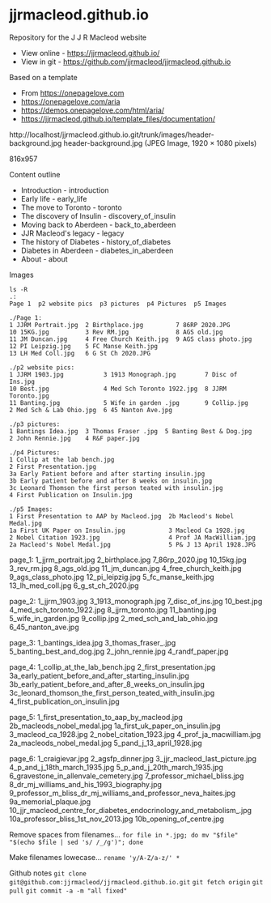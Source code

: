 # jjrmacleod.github.io
Repository for the J J R Macleod website

* View online - https://jjrmacleod.github.io/
* View in git - https://github.com/jjrmacleod/jjrmacleod.github.io

Based on a template 
* From https://onepagelove.com
* https://onepagelove.com/aria
* https://demos.onepagelove.com/html/aria/
* https://jjrmacleod.github.io/template_files/documentation/



http://localhost/jjrmacleod.github.io.git/trunk/images/header-background.jpg
header-background.jpg (JPEG Image, 1920 × 1080 pixels)

816x957


Content outline
* Introduction - introduction
* Early life - early_life
* The move to Toronto - toronto
* The discovery of Insulin - discovery_of_insulin
* Moving back to Aberdeen - back_to_aberdeen
* JJR Macleod's legacy - legacy
* The history of Diabetes - history_of_diabetes
* Diabetes in Aberdeen - diabetes_in_aberdeen
* About  - about


Images
```
ls -R
.:
Page 1  p2 website pics  p3 pictures  p4 Pictures  p5 Images

./Page 1:
1 JJRM Portrait.jpg  2 Birthplace.jpg         7 86RP 2020.JPG
10 15KG.jpg          3 Rev RM.jpg             8 AGS old.jpg
11 JM Duncan.jpg     4 Free Church Keith.jpg  9 AGS class photo.jpg
12 PI Leipzig.jpg    5 FC Manse Keith.jpg
13 LH Med Coll.jpg   6 G St Ch 2020.JPG

./p2 website pics:
1 JJRM 1903.jpg           3 1913 Monograph.jpg        7 Disc of Ins.jpg
10 Best.jpg               4 Med Sch Toronto 1922.jpg  8 JJRM Toronto.jpg
11 Banting.jpg            5 Wife in garden .jpg       9 Collip.jpg
2 Med Sch & Lab Ohio.jpg  6 45 Nanton Ave.jpg

./p3 pictures:
1 Bantings Idea.jpg  3 Thomas Fraser .jpg  5 Banting Best & Dog.jpg
2 John Rennie.jpg    4 R&F paper.jpg

./p4 Pictures:
1 Collip at the lab bench.jpg
2 First Presentation.jpg
3a Early Patient before and after starting insulin.jpg
3b Early patient before and after 8 weeks on insulin.jpg
3c Leonard Thomson the first person teated with insulin.jpg
4 First Publication on Insulin.jpg

./p5 Images:
1 First Presentation to AAP by Macleod.jpg  2b Macleod's Nobel Medal.jpg
1a First UK Paper on Insulin.jpg            3 Macleod Ca 1928.jpg
2 Nobel Citation 1923.jpg                   4 Prof JA MacWilliam.jpg
2a Macleod's Nobel Medal.jpg                5 P& J 13 April 1928.JPG

```

page_1:
1_jjrm_portrait.jpg
2_birthplace.jpg
7_86rp_2020.jpg
10_15kg.jpg
3_rev_rm.jpg
8_ags_old.jpg
11_jm_duncan.jpg
4_free_church_keith.jpg
9_ags_class_photo.jpg
12_pi_leipzig.jpg
5_fc_manse_keith.jpg
13_lh_med_coll.jpg
6_g_st_ch_2020.jpg

page_2:
1_jjrm_1903.jpg
3_1913_monograph.jpg
7_disc_of_ins.jpg
10_best.jpg
4_med_sch_toronto_1922.jpg
8_jjrm_toronto.jpg
11_banting.jpg
5_wife_in_garden.jpg
9_collip.jpg
2_med_sch_and_lab_ohio.jpg
6_45_nanton_ave.jpg

page_3:
1_bantings_idea.jpg
3_thomas_fraser_.jpg
5_banting_best_and_dog.jpg
2_john_rennie.jpg
4_randf_paper.jpg

page_4:
1_collip_at_the_lab_bench.jpg
2_first_presentation.jpg
3a_early_patient_before_and_after_starting_insulin.jpg
3b_early_patient_before_and_after_8_weeks_on_insulin.jpg
3c_leonard_thomson_the_first_person_teated_with_insulin.jpg
4_first_publication_on_insulin.jpg

page_5:
1_first_presentation_to_aap_by_macleod.jpg
2b_macleods_nobel_medal.jpg
1a_first_uk_paper_on_insulin.jpg
3_macleod_ca_1928.jpg
2_nobel_citation_1923.jpg
4_prof_ja_macwilliam.jpg
2a_macleods_nobel_medal.jpg
5_pand_j_13_april_1928.jpg

page_6:
1_craigievar.jpg
2_agsfp_dinner.jpg
3_jjr_macleod_last_picture.jpg
4_p_and_j_18th_march_1935.jpg
5_p_and_j_20th_march_1935.jpg
6_gravestone_in_allenvale_cemetery.jpg
7_professor_michael_bliss.jpg
8_dr_mj_williams_and_his_1993_biography.jpg
9_professor_m_bliss_dr_mj_williams_and_professor_neva_haites.jpg
9a_memorial_plaque.jpg
10_jjr_macleod_centre_for_diabetes_endocrinology_and_metabolism_.jpg
10a_professor_bliss_1st_nov_2013.jpg
10b_opening_of_centre.jpg



Remove spaces from filenames...
`for file in *.jpg; do mv "$file" "$(echo $file | sed 's/ /_/g')"; done`

Make filenames lowecase...
`rename 'y/A-Z/a-z/' *`

Github notes
`git clone git@github.com:jjrmacleod/jjrmacleod.github.io.git`
`git fetch origin`
`git pull`
`git commit -a -m "all fixed"`